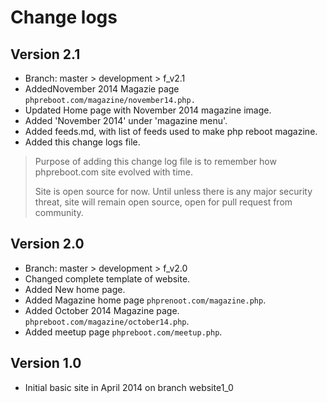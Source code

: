 # Change logs

## Version 2.1

* Branch: master > development > f_v2.1
* AddedNovember 2014 Magazie page `phpreboot.com/magazine/november14.php.`
* Updated Home page with November 2014 magazine image.
* Added 'November 2014' under 'magazine menu'.
* Added feeds.md, with list of feeds used to make php reboot magazine.
* Added this change logs file.

> Purpose of adding this change log file is to remember how phpreboot.com site evolved with time.
>
> Site is open source for now. Until unless there is any major security threat, site will remain open source, open for pull request from community.

## Version 2.0

* Branch: master > development > f_v2.0
* Changed complete template of website.
* Added New home page.
* Added Magazine home page `phprenoot.com/magazine.php`.
* Added October 2014 Magazine page. `phpreboot.com/magazine/october14.php`.
* Added meetup page `phpreboot.com/meetup.php`.

## Version 1.0

* Initial basic site in April 2014 on branch website1_0
